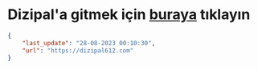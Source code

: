 # Dizipal'a gitmek için [buraya](https://dizipal612.com) tıklayın
    
```json
{
    "last_update": "28-08-2023 00:10:30",
    "url": "https://dizipal612.com"
}
```
